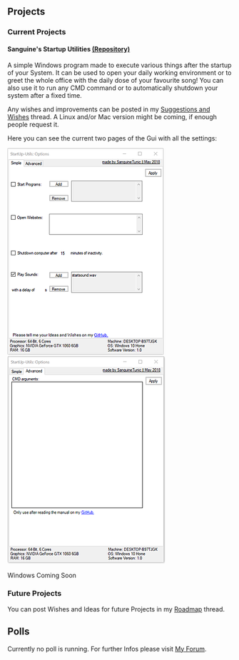 <style>
  .button4 {
    background-color: white;
    color: black;
    border: 2px solid #e7e7e7;
  }

.button4:hover {background-color: #e7e7e7;}
</style>

## Projects                                     

### Current Projects

#### Sanguine's Startup Utilities <a href="https://github.com/SanguineTunic/StartupUtilites">(Repository)</a>

A simple Windows program made to execute various things after the startup of your System.
It can be used to open your daily working environment or to greet the whole office with the daily dose of your favourite song!
You can also use it to run any CMD command or to automatically shutdown your system after a fixed time.

Any wishes and improvements can be posted in my <a href="https://www.tapatalk.com/groups/sanguinetunic/suggestions-and-wishes-t2.html">Suggestions and Wishes</a> thread.
A Linux and/or Mac version might be coming, if enough people request it.

Here you can see the current two pages of the Gui with all the settings:

<img src="images/su_interface.png" alt="The current layout of the Interface."> <img src="images/su_advanced.png">

<button4 type="button" href="https://github.com/SanguineTunic/StartupUtilites/releases/download/v1.2/SanguinesStartupUtils.exe">Windows</button4> 
<button4 type="button" href="">Coming Soon</button4>

### Future Projects

You can post Wishes and Ideas for future Projects in my <a href="https://www.tapatalk.com/groups/sanguinetunic/roadmap-t3.html">Roadmap</a> thread.

## Polls

Currently no poll is running. For further Infos please visit <a href="https://www.tapatalk.com/groups/sanguinetunic">My Forum</a>.
